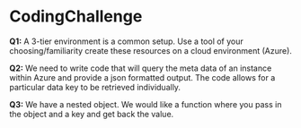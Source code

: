 # CodingChallenge

**Q1:** A 3-tier environment is a common setup. Use a tool of your choosing/familiarity create these resources on a cloud environment (Azure). 

**Q2:** We need to write code that will query the meta data of an instance within Azure and provide a json formatted output. The code allows for a particular data key to be retrieved individually.

**Q3:** We have a nested object. We would like a function where you pass in the object and a key and get back the value. 
